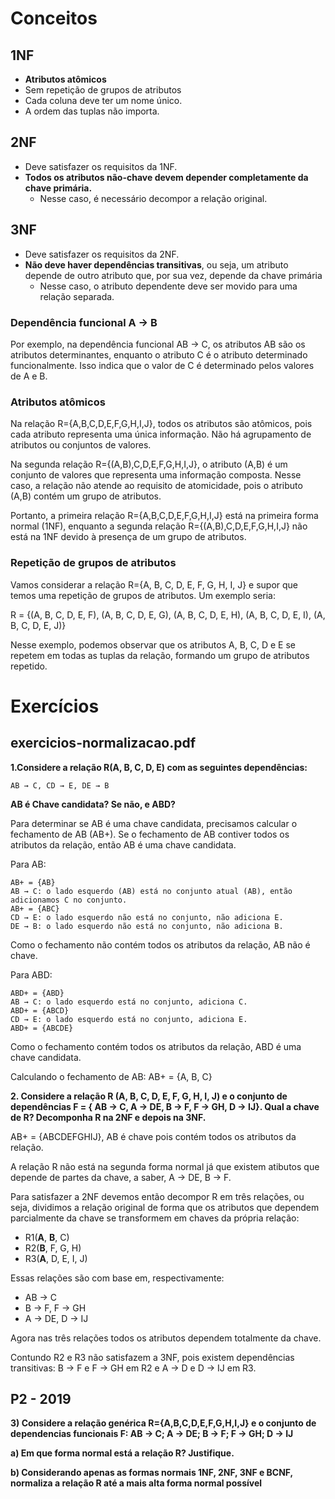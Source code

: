 # Conceitos

## 1NF

- **Atributos atômicos**
- Sem repetição de grupos de atributos
- Cada coluna deve ter um nome único.
- A ordem das tuplas não importa.

## 2NF

- Deve satisfazer os requisitos da 1NF.
- **Todos os atributos não-chave devem depender completamente da chave primária.**
	- Nesse caso, é necessário decompor a relação original.

## 3NF

- Deve satisfazer os requisitos da 2NF.
- **Não deve haver dependências transitivas**, ou seja, um atributo depende de outro atributo que, por sua vez, depende da chave primária
	- Nesse caso, o atributo dependente deve ser movido para uma relação separada.

### Dependência funcional A -> B

Por exemplo, na dependência funcional AB -> C, os atributos AB são os atributos determinantes, enquanto o atributo C é o atributo determinado funcionalmente. Isso indica que o valor de C é determinado pelos valores de A e B.

### Atributos atômicos

Na relação R={A,B,C,D,E,F,G,H,I,J}, todos os atributos são atômicos, pois cada atributo representa uma única informação. Não há agrupamento de atributos ou conjuntos de valores.

Na segunda relação R={(A,B),C,D,E,F,G,H,I,J}, o atributo (A,B) é um conjunto de valores que representa uma informação composta. Nesse caso, a relação não atende ao requisito de atomicidade, pois o atributo (A,B) contém um grupo de atributos.

Portanto, a primeira relação R={A,B,C,D,E,F,G,H,I,J} está na primeira forma normal (1NF), enquanto a segunda relação R={(A,B),C,D,E,F,G,H,I,J} não está na 1NF devido à presença de um grupo de atributos.

###  Repetição de grupos de atributos

Vamos considerar a relação R={A, B, C, D, E, F, G, H, I, J} e supor que temos uma repetição de grupos de atributos. Um exemplo seria:

R = {(A, B, C, D, E, F), (A, B, C, D, E, G), (A, B, C, D, E, H), (A, B, C, D, E, I), (A, B, C, D, E, J)}

Nesse exemplo, podemos observar que os atributos A, B, C, D e E se repetem em todas as tuplas da relação, formando um grupo de atributos repetido.

# Exercícios

## exercicios-normalizacao.pdf

**1.Considere a relação R(A, B, C, D, E) com as seguintes dependências:**

	AB → C, CD → E, DE → B

**AB é Chave candidata? Se não, e ABD?**

Para determinar se AB é uma chave candidata, precisamos calcular o fechamento de AB (AB+). Se o fechamento de AB contiver todos os atributos da relação, então AB é uma chave candidata.

Para AB:

	AB+ = {AB}
	AB → C: o lado esquerdo (AB) está no conjunto atual (AB), então adicionamos C no conjunto.
 	AB+ = {ABC}
  	CD → E: o lado esquerdo não está no conjunto, não adiciona E.
   	DE → B: o lado esquerdo não está no conjunto, não adiciona B.

Como o fechamento não contém todos os atributos da relação, AB não é chave. 

Para ABD:

	ABD+ = {ABD}
 	AB → C: o lado esquerdo está no conjunto, adiciona C.
  	ABD+ = {ABCD}
   	CD → E: o lado esquerdo está no conjunto, adiciona E.
	ABD+ = {ABCDE}

Como o fechamento contém todos os atributos da relação, ABD é uma chave candidata.

Calculando o fechamento de AB:
AB+ = {A, B, C}

**2. Considere a relação R (A, B, C, D, E, F, G, H, I, J) e o conjunto de dependências F = { AB → C, A → DE, B → F, F → GH, D → IJ}. Qual a chave de R? Decomponha R na 2NF e depois na 3NF.**

AB+ = {ABCDEFGHIJ}, AB é chave pois contém todos os atributos da relação.

A relação R não está na segunda forma normal já que existem atibutos que depende de partes da chave, a saber, A → DE, B → F.

Para satisfazer a 2NF devemos então decompor R em três relações, ou seja, dividimos a relação original de forma que os atributos que dependem parcialmente da chave se transformem em chaves da própria relação: 

- R1(**A**, **B**, C)
- R2(**B**, F, G, H)
- R3(**A**, D, E, I, J)

Essas relações são com base em, respectivamente:

- AB → C
- B → F, F → GH
- A → DE, D → IJ

Agora nas três relações todos os atributos dependem totalmente da chave. 

Contundo R2 e R3 não satisfazem a 3NF, pois existem dependências transitivas: B → F e F → GH em R2 e A → D e D → IJ em R3.

## P2 - 2019

**3) Considere a relação genérica R={A,B,C,D,E,F,G,H,I,J} e o conjunto de dependencias funcionais F: AB -> C; A -> DE; B -> F; F -> GH; D -> IJ**

**a) Em que forma normal está a relação R? Justifique.**

**b) Considerando apenas as formas normais 1NF, 2NF, 3NF e BCNF, normaliza a relação R até a mais alta forma normal possível**






